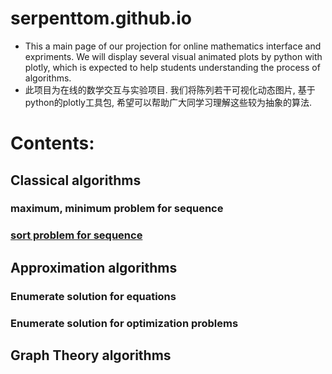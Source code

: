 # serpenttom.github.io

- This a main page of our projection for online mathematics interface and expriments. We will display several visual animated plots by python with plotly, which is expected to help students understanding the process of algorithms.
- 此项目为在线的数学交互与实验项目. 我们将陈列若干可视化动态图片, 基于python的plotly工具包, 希望可以帮助广大同学习理解这些较为抽象的算法.

# Contents: 
## Classical algorithms 
### maximum, minimum problem for sequence
### [sort problem for sequence]( https://serpenttom.github.io/sort_plotly.html)

## Approximation algorithms
### Enumerate solution for equations
### Enumerate solution for optimization problems

## Graph Theory algorithms





